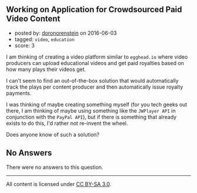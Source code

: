 ## Working on Application for Crowdsourced Paid Video Content

- posted by: [doronorenstein](https://stackexchange.com/users/3717081/doronorenstein) on 2016-06-03
- tagged: `video`, `education`
- score: 3

I am thinking of creating a video platform similar to `egghead.io` where video producers can upload educational videos and get paid royalties based on how many plays their videos get.

I can't seem to find an out-of-the-box solution that would automatically track the plays per content producer and then automatically issue royalty payments.

I was thinking of maybe creating something myself (for you tech geeks out there, I am thinking of maybe using something like the `JWPlayer API` in conjunction with the `PayPal API`), but if there is something that already exists to do this, I'd rather not re-invent the wheel.

Does anyone know of such a solution?

## No Answers

There were no answers to this question.


---

All content is licensed under [CC BY-SA 3.0](https://creativecommons.org/licenses/by-sa/3.0/).
